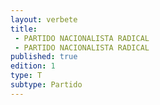 ```yaml
---
layout: verbete
title:
 - PARTIDO NACIONALISTA RADICAL
 - PARTIDO NACIONALISTA RADICAL
published: true
edition: 1  
type: T
subtype: Partido
---
```


